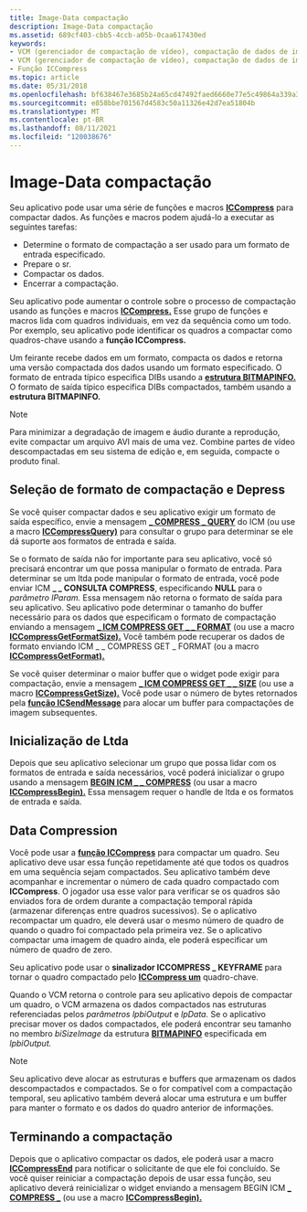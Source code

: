 ```yaml
---
title: Image-Data compactação
description: Image-Data compactação
ms.assetid: 689cf403-cbb5-4ccb-a05b-0caa617430ed
keywords:
- VCM (gerenciador de compactação de vídeo), compactação de dados de imagem
- VCM (gerenciador de compactação de vídeo), compactação de dados de imagem
- Função ICCompress
ms.topic: article
ms.date: 05/31/2018
ms.openlocfilehash: bf638467e3685b24a65cd47492faed6660e77e5c49864a339a3874eb81e9b5af
ms.sourcegitcommit: e858bbe701567d4583c50a11326e42d7ea51804b
ms.translationtype: MT
ms.contentlocale: pt-BR
ms.lasthandoff: 08/11/2021
ms.locfileid: "120038676"
---
```

# <a name="image-data-compression"></a>Image-Data compactação

Seu aplicativo pode usar uma série de funções e macros [**ICCompress**](/windows/desktop/api/Vfw/nf-vfw-iccompress) para compactar dados. As funções e macros podem ajudá-lo a executar as seguintes tarefas:

-   Determine o formato de compactação a ser usado para um formato de entrada especificado.
-   Prepare o sr.
-   Compactar os dados.
-   Encerrar a compactação.

Seu aplicativo pode aumentar o controle sobre o processo de compactação usando as funções e macros [**ICCompress.**](/windows/desktop/api/Vfw/nf-vfw-iccompress) Esse grupo de funções e macros lida com quadros individuais, em vez da sequência como um todo. Por exemplo, seu aplicativo pode identificar os quadros a compactar como quadros-chave usando a **função ICCompress.**

Um feirante recebe dados em um formato, compacta os dados e retorna uma versão compactada dos dados usando um formato especificado. O formato de entrada típico especifica DIBs usando a [**estrutura BITMAPINFO.**](/windows/win32/api/wingdi/ns-wingdi-bitmapinfo) O formato de saída típico especifica DIBs compactados, também usando a **estrutura BITMAPINFO.**

> [!Note]  
> Para minimizar a degradação de imagem e áudio durante a reprodução, evite compactar um arquivo AVI mais de uma vez. Combine partes de vídeo descompactadas em seu sistema de edição e, em seguida, compacte o produto final.

 

## <a name="compressor-and-compression-format-selection"></a>Seleção de formato de compactação e Depress

Se você quiser compactar dados e seu aplicativo exigir um formato de saída específico, envie a mensagem [**\_ COMPRESS \_ QUERY**](icm-compress-query.md) do ICM (ou use a macro [**ICCompressQuery)**](/windows/desktop/api/Vfw/nf-vfw-iccompressquery) para consultar o grupo para determinar se ele dá suporte aos formatos de entrada e saída.

Se o formato de saída não for importante para seu aplicativo, você só precisará encontrar um que possa manipular o formato de entrada. Para determinar se um ltda pode manipular o formato de entrada, você pode enviar ICM **\_ \_ CONSULTA COMPRESS**, especificando **NULL** para o *parâmetro lParam.* Essa mensagem não retorna o formato de saída para seu aplicativo. Seu aplicativo pode determinar o tamanho do buffer necessário para os dados que especificam o formato de compactação enviando a mensagem [**\_ ICM COMPRESS GET \_ \_ FORMAT**](icm-compress-get-format.md) (ou use a macro [**ICCompressGetFormatSize).**](/windows/desktop/api/Vfw/nf-vfw-iccompressgetformatsize) Você também pode recuperar os dados de formato enviando ICM \_ \_ COMPRESS GET \_ FORMAT (ou a macro [**ICCompressGetFormat).**](/windows/desktop/api/Vfw/nf-vfw-iccompressgetformat)

Se você quiser determinar o maior buffer que o widget pode exigir para compactação, envie a mensagem [**\_ ICM COMPRESS GET \_ \_ SIZE**](icm-compress-get-size.md) (ou use a macro [**ICCompressGetSize).**](/windows/desktop/api/Vfw/nf-vfw-iccompressgetsize) Você pode usar o número de bytes retornados pela [**função ICSendMessage**](/windows/desktop/api/Vfw/nf-vfw-icsendmessage) para alocar um buffer para compactações de imagem subsequentes.

## <a name="compressor-initialization"></a>Inicialização de Ltda

Depois que seu aplicativo selecionar um grupo que possa lidar com os formatos de entrada e saída necessários, você poderá inicializar o grupo usando a mensagem [**BEGIN ICM \_ \_ COMPRESS**](icm-compress-begin.md) (ou usar a macro [**ICCompressBegin).**](/windows/desktop/api/Vfw/nf-vfw-iccompressbegin) Essa mensagem requer o handle de ltda e os formatos de entrada e saída.

## <a name="data-compression"></a>Data Compression

Você pode usar a [**função ICCompress**](/windows/desktop/api/Vfw/nf-vfw-iccompress) para compactar um quadro. Seu aplicativo deve usar essa função repetidamente até que todos os quadros em uma sequência sejam compactados. Seu aplicativo também deve acompanhar e incrementar o número de cada quadro compactado com **ICCompress**. O jogador usa esse valor para verificar se os quadros são enviados fora de ordem durante a compactação temporal rápida (armazenar diferenças entre quadros sucessivos). Se o aplicativo recompactar um quadro, ele deverá usar o mesmo número de quadro de quando o quadro foi compactado pela primeira vez. Se o aplicativo compactar uma imagem de quadro ainda, ele poderá especificar um número de quadro de zero.

Seu aplicativo pode usar o **sinalizador ICCOMPRESS \_ KEYFRAME** para tornar o quadro compactado pelo [**ICCompress um**](/windows/desktop/api/Vfw/nf-vfw-iccompress) quadro-chave.

Quando o VCM retorna o controle para seu aplicativo depois de compactar um quadro, o VCM armazena os dados compactados nas estruturas referenciadas pelos *parâmetros lpbiOutput* e *lpData.* Se o aplicativo precisar mover os dados compactados, ele poderá encontrar seu tamanho no membro *biSizeImage* da estrutura [**BITMAPINFO**](/windows/win32/api/wingdi/ns-wingdi-bitmapinfo) especificada em *lpbiOutput.*

> [!Note]  
> Seu aplicativo deve alocar as estruturas e buffers que armazenam os dados descompactados e compactados. Se o for compatível com a compactação temporal, seu aplicativo também deverá alocar uma estrutura e um buffer para manter o formato e os dados do quadro anterior de informações.

 

## <a name="ending-compression"></a>Terminando a compactação

Depois que o aplicativo compactar os dados, ele poderá usar a macro [**ICCompressEnd**](/windows/desktop/api/Vfw/nf-vfw-iccompressend) para notificar o solicitante de que ele foi concluído. Se você quiser reiniciar a compactação depois de usar essa função, seu aplicativo deverá reinicializar o widget enviando a mensagem BEGIN ICM [**\_ COMPRESS \_**](icm-compress-begin.md) (ou use a macro [**ICCompressBegin).**](/windows/desktop/api/Vfw/nf-vfw-iccompressbegin)

 

 
